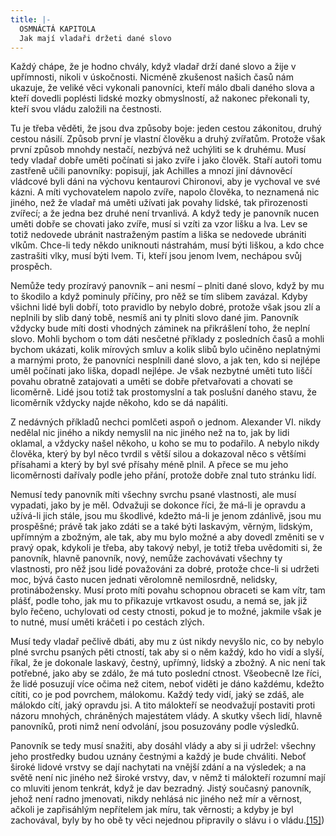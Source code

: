 ```yaml
---
title: |-
  OSMNÁCTÁ KAPITOLA
  Jak mají vladaři držeti dané slovo
---
```


Každý chápe, že je hodno chvály, když vladař drží dané slovo a žije v upřímnosti, nikoli v úskočnosti. Nicméně zkušenost našich časů nám ukazuje, že veliké věci vykonali panovníci, kteří málo dbali daného slova a kteří dovedli poplésti lidské mozky obmyslností, až nakonec překonali ty, kteří svou vládu založili na čestnosti.

Tu je třeba věděti, že jsou dva způsoby boje: jeden cestou zákonitou, druhý cestou násilí. Způsob první je vlastní člověku a druhý zvířatům. Protože však první způsob mnohdy nestačí, nezbývá než uchýliti se k druhému. Musí tedy vladař dobře uměti počínati si jako zvíře i jako člověk. Staří autoři tomu zastřeně učili panovníky: popisují, jak Achilles a mnozí jiní dávnověcí vládcové byli dáni na výchovu kentaurovi Chironovi, aby je vychoval ve své kázni. A míti vychovatelem napolo zvíře, napolo člověka, to neznamená nic jiného, než že vladař má uměti užívati jak povahy lidské, tak přirozenosti zvířecí; a že jedna bez druhé není trvanlivá. A když tedy je panovník nucen uměti dobře se chovati jako zvíře, musí si vzíti za vzor lišku a lva. Lev se totiž nedovede ubránit nastraženým pastím a liška se nedovede ubrániti vlkům. Chce-li tedy někdo uniknouti nástrahám, musí býti liškou, a kdo chce zastrašiti vlky, musí býti lvem. Ti, kteří jsou jenom lvem, nechápou svůj prospěch.

Nemůže tedy prozíravý panovník – ani nesmí – plniti dané slovo, když by mu to škodilo a když pominuly příčiny, pro něž se tím slibem zavázal. Kdyby všichni lidé byli dobří, toto pravidlo by nebylo dobré, protože však jsou zlí a neplnili by slib daný tobě, nesmíš ani ty plniti slovo dané jim. Panovník vždycky bude míti dosti vhodných záminek na přikrášlení toho, že neplní slovo. Mohli bychom o tom dáti nesčetné příklady z posledních časů a mohli bychom ukázati, kolik mírových smluv a kolik slibů bylo učiněno neplatnými a marnými proto, že panovníci nesplnili dané slovo, a jak ten, kdo si nejlépe uměl počínati jako liška, dopadl nejlépe. Je však nezbytné uměti tuto liščí povahu obratně zatajovati a uměti se dobře přetvařovati a chovati se licoměrně. Lidé jsou totiž tak prostomyslní a tak poslušní daného stavu, že licoměrník vždycky najde někoho, kdo se dá napáliti.

Z nedávných příkladů nechci pomlčeti aspoň o jednom. Alexander VI. nikdy nedělal nic jiného a nikdy nemyslil na nic jiného než na to, jak by lidi oklamal, a vždycky našel někoho, u koho se mu to podařilo. A nebylo nikdy člověka, který by byl něco tvrdil s větší silou a dokazoval něco s většími přísahami a který by byl své přísahy méně plnil. A přece se mu jeho licoměrnosti dařívaly podle jeho přání, protože dobře znal tuto stránku lidí.

Nemusí tedy panovník míti všechny svrchu psané vlastnosti, ale musí vypadati, jako by je měl. Odvažuji se dokonce říci, že má-li je opravdu a užívá-li jich stále, jsou mu škodlivé, kdežto má-li je jenom zdánlivě, jsou mu prospěšné; právě tak jako zdáti se a také býti laskavým, věrným, lidským, upřímným a zbožným, ale tak, aby mu bylo možné a aby dovedl změniti se v pravý opak, kdykoli je třeba, aby takový nebyl, je totiž třeba uvědomiti si, že panovník, hlavně panovník, nový, nemůže zachovávati všechny ty vlastnosti, pro něž jsou lidé považováni za dobré, protože chce-li si udržeti moc, bývá často nucen jednati věrolomně nemilosrdně, nelidsky, protinábožensky. Musí proto míti povahu schopnou obraceti se kam vítr, tam plášť, podle toho, jak mu to přikazuje vrtkavost osudu, a nemá se, jak již bylo řečeno, uchylovati od cesty ctnosti, pokud je to možné, jakmile však je to nutné, musí uměti kráčeti i po cestách zlých.

Musí tedy vladař pečlivě dbáti, aby mu z úst nikdy nevyšlo nic, co by nebylo plné svrchu psaných pěti ctností, tak aby si o něm každý, kdo ho vidí a slyší, říkal, že je dokonale laskavý, čestný, upřímný, lidský a zbožný. A nic není tak potřebné, jako aby se zdálo, že má tuto poslední ctnost. Všeobecně lze říci, že lidé posuzují více očima než citem, neboť viděti je dáno každému, kdežto cítiti, co je pod povrchem, málokomu. Každý tedy vidí, jaký se zdáš, ale málokdo cítí, jaký opravdu jsi. A tito málokteří se neodvažují postaviti proti názoru mnohých, chráněných majestátem vlády. A skutky všech lidí, hlavně panovníků, proti nimž není odvolání, jsou posuzovány podle výsledků.

Panovník se tedy musí snažiti, aby dosáhl vlády a aby si ji udržel: všechny jeho prostředky budou uznány čestnými a každý je bude chváliti. Neboť široké lidové vrstvy se dají nachytati na vnější zdání a na výsledek; a na světě není nic jiného než široké vrstvy, dav, v němž ti málokteří rozumní mají co mluviti jenom tenkrát, když je dav bezradný. Jistý současný panovník, jehož není radno jmenovati, nikdy nehlásá nic jiného než mír a věrnost, ačkoli je zapřisáhlým nepřítelem jak míru, tak věrnosti; a kdyby je byl zachovával, byly by ho obě ty věci nejednou připravily o slávu i o vládu.[\[15\]](./resources/undefined))
